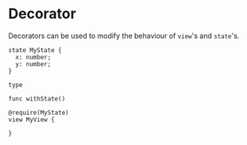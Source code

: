 # Decorator

Decorators can be used to modify the behaviour of `view`'s and `state`'s.

```
state MyState {
  x: number;
  y: number;
}

type

func withState()

@require(MyState)
view MyView {

}
```
